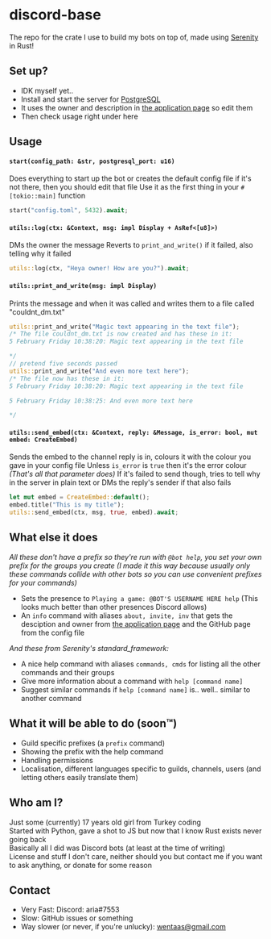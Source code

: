 # discord-base
The repo for the crate I use to build my bots on top of, made using [Serenity](https://github.com/serenity-rs/serenity) in Rust!  

## Set up?
- IDK myself yet..
- Install and start the server for [PostgreSQL](https://www.postgresql.org/download)
- It uses the owner and description in [the application page](https://discord.com/developers/applications) so edit them
- Then check usage right under here

## Usage
#### `start(config_path: &str, postgresql_port: u16)`
Does everything to start up the bot
or creates the default config file if it's not there, then you should edit that file
Use it as the first thing in your `#[tokio::main]` function
```rs
start("config.toml", 5432).await;
```
#### `utils::log(ctx: &Context, msg: impl Display + AsRef<[u8]>)`
DMs the owner the message
Reverts to `print_and_write()` if it failed, also telling why it failed
```rs
utils::log(ctx, "Heya owner! How are you?").await;
```
#### `utils::print_and_write(msg: impl Display)`
Prints the message and when it was called and writes them to a file called "couldnt_dm.txt"
```rs
utils::print_and_write("Magic text appearing in the text file");
/* The file couldnt_dm.txt is now created and has these in it:
5 February Friday 10:38:20: Magic text appearing in the text file

*/
// pretend five seconds passed
utils::print_and_write("And even more text here");
/* The file now has these in it:
5 February Friday 10:38:20: Magic text appearing in the text file

5 February Friday 10:38:25: And even more text here

*/
```
#### `utils::send_embed(ctx: &Context, reply: &Message, is_error: bool, mut embed: CreateEmbed)`
Sends the embed to the channel reply is in, colours it with the colour you gave in your config file
Unless `is_error` is `true` then it's the error colour *(That's all that parameter does)*
If it's failed to send though, tries to tell why in the server in plain text
or DMs the reply's sender if that also fails
```rs
let mut embed = CreateEmbed::default();
embed.title("This is my title");
utils::send_embed(ctx, msg, true, embed).await;
```

## What else it does
*All these don't have a prefix so they're run with `@bot help`, you set your own prefix for the groups you create (I made it this way because usually only these commands collide with other bots so you can use convenient prefixes for your commands)*
- Sets the presence to `Playing a game: @BOT'S USERNAME HERE help` (This looks much better than other presences Discord allows)
- An `info` command with aliases `about, invite, inv` that gets the desciption and owner from [the application page](https://discord.com/developers/applications) and the GitHub page from the config file  

*And these from Serenity's standard_framework:*
- A nice help command with aliases `commands, cmds` for listing all the other commands and their groups
- Give more information about a command with `help [command name]`
- Suggest similar commands if `help [command name]` is.. well.. similar to another command

## What it will be able to do (soon™)
- Guild specific prefixes (a `prefix` command)
- Showing the prefix with the help command
- Handling permissions
- Localisation, different languages specific to guilds, channels, users (and letting others easily translate them)

## Who am I?
Just some (currently) 17 years old girl from Turkey coding  
Started with Python, gave a shot to JS but now that I know Rust exists never going back  
Basically all I did was Discord bots (at least at the time of writing)  
License and stuff I don't care, neither should you but contact me if you want to ask anything, or donate for some reason

## Contact
- Very Fast: Discord: aria#7553
- Slow: GitHub issues or something
- Way slower (or never, if you're unlucky): wentaas@gmail.com
